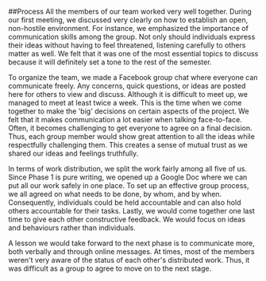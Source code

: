 ##Process
All the members of our team worked very well together. During our first meeting, we discussed very clearly on how to establish an open, non-hostile environment. For instance, we emphasized the importance of communication skills among the group. Not only should individuals express their ideas without having to feel threatened, listening carefully to others matter as well. We felt that it was one of the most essential topics to discuss because it will definitely set a tone to the rest of the semester. 


To organize the team, we made a Facebook group chat where everyone can communicate freely. Any concerns, quick questions, or ideas are posted here for others to view and discuss. Although it is difficult to meet up, we managed to meet at least twice a week. This is the time when we come together to make the 'big' decisions on certain aspects of the project. We felt that it makes communication a lot easier when talking face-to-face. Often, it becomes challenging to get everyone to agree on a final decision. Thus, each group member would show great attention to all the ideas while respectfully challenging them. This creates a sense of mutual trust as we shared our ideas and feelings truthfully. 


In terms of work distribution, we split the work fairly among all five of us. Since Phase 1 is pure writing, we opened up a Google Doc where we can put all our work safely in one place. To set up an effective group process, we all agreed on what needs to be done, by whom, and by when. Consequently, individuals could be held accountable and can also hold others accountable for their tasks. Lastly, we would come together one last time to give each other constructive feedback. We would focus on ideas and behaviours rather than individuals.


A lesson we would take forward to the next phase is to communicate more, both verbally and through online messages. At times, most of the members weren't very aware of the status of each other's distributed work. Thus, it was difficult as a group to agree to move on to the next stage.
